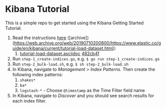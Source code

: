 # Kibana Tutorial

This is a simple repo to get started using the Kibana Getting Started Tutorial.

1. Read the instructions [here](https://www.elastic.co/guide/en/kibana/current/tutorial-load-dataset.html) ([archive])(https://web.archive.org/web/20190710200800/https://www.elastic.co/guide/en/kibana/current/tutorial-load-dataset.html):
    1. [tutorial-load-dataset.asciidoc](tutorial-load-dataset.asciidoc) [482cb4f](https://github.com/elastic/kibana/blob/482cb4f603d56b06e3405aaebee95b571b2480fb/docs/getting-started/tutorial-load-dataset.asciidoc)
1. Run `step-1_create-indices.go`, e.g. `$ go run step-1_create-indices.go`
1. Run `step-2_bulk-load.sh`, e.g. `$ sh step-2_bulk-load.sh`
1. In Kibana, navigate to *Management > Index Patterns*. Then create the following index patterns:
    1. `shakes*`
    1. `ba*`
    1. `logstash-*` - Choose `@timestamp` as the Time Filter field name
1. In Kibana, navigate to *Discover* and you should see search results for each index filter.
